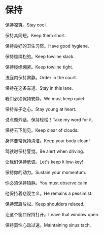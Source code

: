 # 保持

<p><span class="chinese">保持凉爽。</span><span class="english">Stay cool.</span></p>

<p><span class="chinese">保持其简短。</span><span class="english">Keep them short.</span></p>

<p><span class="chinese">保持良好的卫生习惯。</span><span class="english">Have good hygiene.</span></p>

<p><span class="chinese">保持缆绳松弛。</span><span class="english">Keep towline slack.</span></p>

<p><span class="chinese">保持缆绳绷紧。</span><span class="english">Keep towline tight.</span></p>

<p><span class="chinese">法庭内保持肃静。</span><span class="english">Order in the court.</span></p>

<p><span class="chinese">保持在这条车道。</span><span class="english">Stay in this  lane.</span></p>

<p><span class="chinese">我们必须保持安静。</span><span class="english">We must keep quiet.</span></p>

<p><span class="chinese">保持赤子之心。</span><span class="english">Stay young at heart.</span></p>

<p><span class="chinese">说点题外话，保持轻松！</span><span class="english">Take my word for it.</span></p>

<p><span class="chinese">保持云下能见。</span><span class="english">Keep clear of clouds.</span></p>

<p><span class="chinese">身体要常保持清洁。</span><span class="english">Keep your body clean!</span></p>

<p><span class="chinese">驾驶时保持警觉。</span><span class="english">Be alert when driving.</span></p>

<p><span class="chinese">让我们保持低调。</span><span class="english">Let's keep it low-key!</span></p>

<p><span class="chinese">保持你的动力。</span><span class="english">Sustain your momentum.</span></p>

<p><span class="chinese">你必须保持镇静。</span><span class="english">You must observe calm.</span></p>

<p><span class="chinese">他保持着悲观主义。</span><span class="english">He remains a pessimist.</span></p>

<p><span class="chinese">保持双肩放松。</span><span class="english">Keep shoulders relaxed.</span></p>

<p><span class="chinese">让这个窗口保持打开。</span><span class="english">Leave that window open.</span></p>

<p><span class="chinese">保持窦性心动过速。</span><span class="english">Maintaining sinus tach.</span></p>

